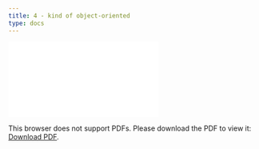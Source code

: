 ```yaml
---
title: 4 - kind of object-oriented
type: docs
---
```


<object data="/episode04.pdf" type="application/pdf" width="700px" height="700px">
    <embed src="/episode04.pdf">
        <p>This browser does not support PDFs. Please download the PDF to view it: <a href="/episode04.pdf">Download PDF</a>.</p>
    </embed>
</object>
